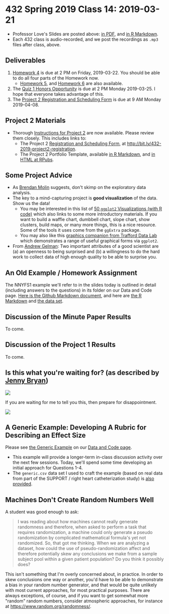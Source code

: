 # 432 Spring 2019 Class 14: 2019-03-21

- Professor Love's Slides are posted above: [in PDF](https://github.com/THOMASELOVE/2019-432/blob/master/slides/class14/432_2019_slides14.pdf), and [in R Markdown](https://github.com/THOMASELOVE/2019-432/blob/master/slides/class14/432_2019_slides14.Rmd). 
- Each 432 class is audio-recorded, and we post the recordings as `.mp3` files after class, above.

## Deliverables

1. [Homework 4](https://github.com/THOMASELOVE/2019-432/tree/master/homework/homework4) is due at 2 PM on Friday, 2019-03-22. You should be able to do all four parts of the Homework now.
    - [Homework 5](https://github.com/THOMASELOVE/2019-432/tree/master/homework/homework5), and [Homework 6](https://github.com/THOMASELOVE/2019-432/tree/master/homework/homework6) are also available.
2. The [Quiz 1 Honors Opportunity](https://github.com/THOMASELOVE/2019-432/blob/master/quizzes/quiz1_honors/README.md) is due at 2 PM Monday 2019-03-25. I hope that everyone takes advantage of this. 
3. The [Project 2 Registration and Scheduling Form](http://bit.ly/432-2019-project2-registration) is due at 9 AM Monday 2019-04-08. 

## Project 2 Materials

- Thorough [Instructions for Project 2](https://github.com/THOMASELOVE/2019-432/tree/master/projects/project2) are now available. Please review them closely. This includes links to:
    - The Project 2 [Registration and Scheduling Form](http://bit.ly/432-2019-project2-registration), at http://bit.ly/432-2019-project2-registration.
    - The Project 2 Portfolio Template, available [in R Markdown](https://github.com/THOMASELOVE/2019-432/blob/master/projects/project2/project2-template-432-2019.Rmd), and [in HTML at RPubs](http://rpubs.com/TELOVE/project2-template-432-2019).

## Some Project Advice

- As [Brendan Molin](https://twitter.com/bmo_molin/status/969596193692180480?s=11) suggests, don't skimp on the exploratory data analysis.
- The key to a mind-capturing project is **good visualization** of the data. Show us the data!
    - You may be interested in this list of [50 `ggplot2` Visualizations (with R code)](http://r-statistics.co/Top50-Ggplot2-Visualizations-MasterList-R-Code.html) which also links to some more introductory materials. If you want to build a waffle chart, dumbbell chart, slope chart, show clusters, build maps, or many more things, this is a nice resource. Some of the tools it uses come from the `ggExtra` package.
    - You may also like this [graphics companion from Trafford Data Lab](http://www.trafforddatalab.io/graphics_companion/index.html) which demonstrates a range of useful graphical forms via `ggplot2`.
- From [Andrew Gelman](http://andrewgelman.com/2018/03/02/audition-fools-explore/): Two important attributes of a good scientist are (a) an openness to being surprised and (b) a willingness to do the hard work to collect data of high enough quality to be able to surprise you.

## An Old Example / Homework Assignment

The NNYFS1 example we'll refer to in the slides today is outlined in detail (including answers to the questions) in its folder on our Data and Code page. [Here is the Github Markdown document](https://github.com/THOMASELOVE/2019-432/blob/master/data-and-code/nnyfs_old_homework/nnyfs_old_homework.md), and here are [the R Markdown](https://github.com/THOMASELOVE/2019-432/blob/master/data-and-code/nnyfs_old_homework/nnyfs_old_homework.Rmd) and [the data set](https://github.com/THOMASELOVE/2019-432/blob/master/data-and-code/nnyfs_old_homework/data/nnyfs1.csv).

## Discussion of the Minute Paper Results

To come.

## Discussion of the Project 1 Results

To come.

## Is this what you're waiting for? (as described by [Jenny Bryan](https://twitter.com/jennybryan/status/1103066293190615041))

![](https://github.com/THOMASELOVE/2019-432/blob/master/slides/class14/figures/jennybryan_tw.PNG)

If you are waiting for me to tell you this, then prepare for disappointment.

![](https://github.com/THOMASELOVE/2019-432/blob/master/slides/class14/figures/paul_tw.PNG)

## A Generic Example: Developing A Rubric for Describing an Effect Size

Please see [the Generic Example](https://github.com/THOMASELOVE/2019-432/tree/master/data-and-code/generic_example) on our [Data and Code page](https://github.com/THOMASELOVE/2019-432/tree/master/data-and-code). 
- This example will provide a longer-term in-class discussion activity over the next few sessions. Today, we'll spend some time developing an initial approach for Questions 1-4.
- The `generic.csv` data set I used to craft the example (based on real data from part of the SUPPORT / right heart catheterization study) is [also provided](https://github.com/THOMASELOVE/2019-432/blob/master/data-and-code/generic_example/data/generic.csv). 

## Machines Don't Create Random Numbers Well

A student was good enough to ask:

> I was reading about how machines cannot really generate randomness and therefore, when asked to perform a task that requires randomization, a machine could only generate a pseudo randomization by complicated mathematical formula's yet not randomized. So, that got me thinking. When we are analyzing a dataset, how could the use of pseudo-randomization  affect and therefore potentially skew any conclusions we make from a sample subject pool within a given patient population? Do you think it possibly does? 

This isn't something that I'm overly concerned about, in practice. In order to skew conclusions one way or another, you'd have to be able to demonstrate a bias in your random number generator, and that would be quite unlikely with most current approaches, for most practical purposes. There are always exceptions, of course, and if you want to get somewhat more "random" random numbers, consider atmospheric approaches, for instance at https://www.random.org/randomness/.


